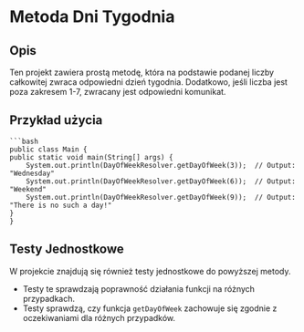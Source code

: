 # Metoda Dni Tygodnia

## Opis

Ten projekt zawiera prostą metodę, która na podstawie podanej liczby całkowitej zwraca odpowiedni dzień tygodnia. 
Dodatkowo, jeśli liczba jest poza zakresem 1-7, zwracany jest odpowiedni komunikat.

## Przykład użycia

    ```bash
    public class Main {
    public static void main(String[] args) {
        System.out.println(DayOfWeekResolver.getDayOfWeek(3));  // Output: "Wednesday"
        System.out.println(DayOfWeekResolver.getDayOfWeek(6));  // Output: "Weekend"
        System.out.println(DayOfWeekResolver.getDayOfWeek(9));  // Output: "There is no such a day!"
    }
    }

## Testy Jednostkowe

W projekcie znajdują się również testy jednostkowe do powyższej metody. 

- Testy te sprawdzają poprawność działania funkcji na różnych przypadkach.
- Testy sprawdzą, czy funkcja `getDayOfWeek` zachowuje się zgodnie z oczekiwaniami dla różnych przypadków.

